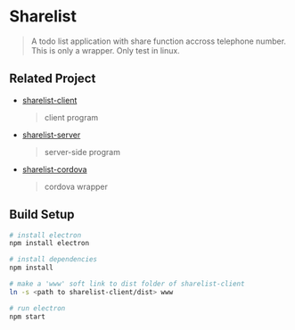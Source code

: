 # Sharelist

> A todo list application with share function accross telephone number.
> This is only a wrapper.
> Only test in linux.

## Related Project

* [sharelist-client](https://gitee.com/antipro/sharelist-client)
  > client program
* [sharelist-server](https://gitee.com/antipro/sharelist-server)
  > server-side program
* [sharelist-cordova](https://gitee.com/antipro/sharelist-cordova)
  > cordova wrapper

## Build Setup

``` bash
# install electron
npm install electron

# install dependencies
npm install

# make a 'www' soft link to dist folder of sharelist-client
ln -s <path to sharelist-client/dist> www

# run electron
npm start
